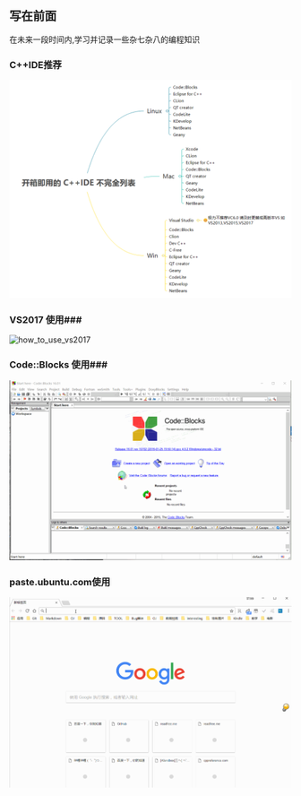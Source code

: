 ## 写在前面 ##

在未来一段时间内,学习并记录一些杂七杂八的编程知识



### C++IDE推荐

![part_C++IDE_list](/Data/img/part_C++IDE_list.png)

### VS2017 使用###



![how_to_use_vs2017](/Data/img/how_to_use_vs2017.gif)

### Code::Blocks 使用### 

![how_to_use_vs2017](/Data/img/how_to_use_cb.gif)

### paste.ubuntu.com使用 ###

![how_to_use_vs2017](/Data/img/how_to_use_paste.gif)